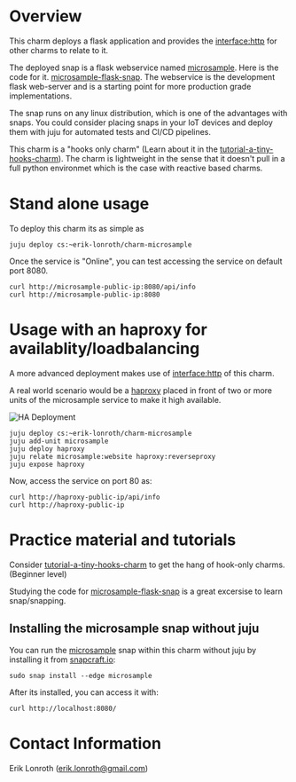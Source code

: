 # Overview
This charm deploys a flask application and provides the [interface:http] for other charms to relate to it.

The deployed snap is a flask webservice named [microsample]. Here is the code for it. [microsample-flask-snap]. The webservice is the development flask web-server and is a starting point for more production grade implementations.

The snap runs on any linux distribution, which is one of the advantages with snaps. You could consider placing snaps in your IoT devices and deploy them with juju for automated tests and CI/CD pipelines.

This charm is a "hooks only charm" (Learn about it in the [tutorial-a-tiny-hooks-charm]). The charm is lightweight in the sense that it doesn't pull in a full python environmet which is the case with reactive based charms.

# Stand alone usage
To deploy this charm its as simple as
```
juju deploy cs:~erik-lonroth/charm-microsample
```
Once the service is "Online", you can test accessing the service on default port 8080.
```
curl http://microsample-public-ip:8080/api/info
curl http://microsample-public-ip:8080
```

# Usage with an haproxy for availablity/loadbalancing
A more advanced deployment makes use of [interface:http] of this charm. 

A real world scenario would be a [haproxy] placed in front of two or more units of the microsample service to make it high available. 

![HA Deployment](https://raw.githubusercontent.com/erik78se/charm-microsample/master/microsample-ha.png)


```
juju deploy cs:~erik-lonroth/charm-microsample
juju add-unit microsample
juju deploy haproxy
juju relate microsample:website haproxy:reverseproxy
juju expose haproxy
```
Now, access the service on port 80 as:
```
curl http://haproxy-public-ip/api/info
curl http://haproxy-public-ip
```

# Practice material and tutorials

Consider [tutorial-a-tiny-hooks-charm] to get the hang of hook-only charms. (Beginner level)

Studying the code for [microsample-flask-snap] is a great excersise to learn snap/snapping.

## Installing the microsample snap without juju
You can run the [microsample] snap within this charm without juju by installing it from [snapcraft.io]:
```
sudo snap install --edge microsample 
```
After its installed, you can access it with:
```
curl http://localhost:8080/
```

# Contact Information
Erik Lonroth (erik.lonroth@gmail.com)

[interface:http]: https://discourse.jujucharms.com/t/interface-layers/1121
[microsample-flask-snap]: https://github.com/erik78se/microsample-flask-snap
[tutorial-a-tiny-hooks-charm]: https://discourse.jujucharms.com/t/tutorial-a-tiny-hooks-charm/1315
[snapcraft.io]: https://snapcraft.io/
[ssl-termination-proxy]: https://jujucharms.com/ssl-termination-proxy
[haproxy]: https://jujucharms.com/haproxy/
[microsample]: https://snapcraft.io/microsample
